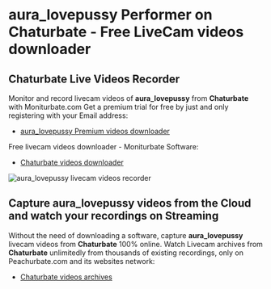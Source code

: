 # aura_lovepussy Performer on Chaturbate - Free LiveCam videos downloader

## Chaturbate Live Videos Recorder

Monitor and record livecam videos of **aura_lovepussy** from **Chaturbate** with Moniturbate.com
Get a premium trial for free by just and only registering with your Email address:
* [aura_lovepussy Premium videos downloader](https://moniturbate.com/request-demo-licence-key.html)

Free livecam videos downloader - Moniturbate Software:
* [Chaturbate videos downloader](https://moniturbate.com/moniturbate-download-software.html)

![aura_lovepussy livecam videos recorder](https://peachurnet.com/templates/moniturbate-software.png)


## Capture aura_lovepussy videos from the Cloud and watch your recordings on Streaming

Without the need of downloading a software, capture **aura_lovepussy** livecam videos from **Chaturbate** 100% online.
Watch Livecam archives from **Chaturbate** unlimitedly from thousands of existing recordings, only on Peachurbate.com and its websites network:
* [Chaturbate videos archives](https://peachurnet.com/)